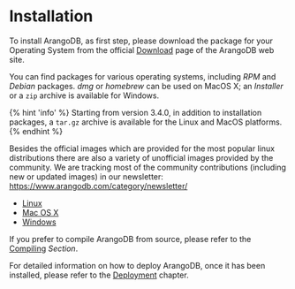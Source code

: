 Installation
============

To install ArangoDB, as first step, please download the package for your Operating
System from the official [Download](https://www.arangodb.com/download) page of the
ArangoDB web site.

You can find packages for various operating systems, including _RPM_ and _Debian_
packages. _dmg_ or _homebrew_ can be used on MacOS X; an _Installer_ or a `zip` archive
is available for Windows.

{% hint 'info' %}
Starting from version 3.4.0, in addition to installation packages, a `tar.gz` archive
is available for the Linux and MacOS platforms.
{% endhint %}

Besides the official images which are provided for the most popular linux distributions
there are also a variety of unofficial images provided by the community. We are
tracking most of the community contributions (including new or updated images) in
our newsletter: https://www.arangodb.com/category/newsletter/

- [Linux](Linux.md)
- [Mac OS X](MacOSX.md)
- [Windows](Windows.md)

If you prefer to compile ArangoDB from source, please refer to the [Compiling](Compiling.md)
_Section_.

For detailed information on how to deploy ArangoDB, once it has been installed,
please refer to the [Deployment](../Deployment/README.md) chapter.
